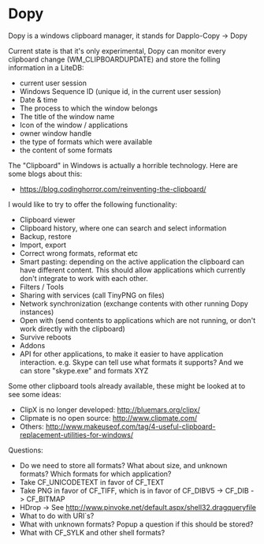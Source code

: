# Dopy
Dopy is a windows clipboard manager, it stands for Dapplo-Copy -> Dopy

Current state is that it's only experimental, Dopy can monitor every clipboard change (WM_CLIPBOARDUPDATE) and store the folling information in a LiteDB:
* current user session
* Windows Sequence ID (unique id, in the current user session)
* Date & time
* The process to which the window belongs
* The title of the window name
* Icon of the window / applications
* owner window handle
* the type of formats which were available
* the content of some formats


The "Clipboard" in Windows is actually a horrible technology.
Here are some blogs about this:
* https://blog.codinghorror.com/reinventing-the-clipboard/


I would like to try to offer the following functionality:
* Clipboard viewer
* Clipboard history, where one can search and select information
* Backup, restore
* Import, export
* Correct wrong formats, reformat etc
* Smart pasting: depending on the active application the clipboard can have different content. This should allow applications which currently don't integrate to work with each other.
* Filters / Tools
* Sharing with services (call TinyPNG on files)
* Network synchronization (exchange contents with other running Dopy instances)
* Open with (send contents to applications which are not running, or don't work directly with the clipboard)
* Survive reboots
* Addons
* API for other applications, to make it easier to have application interaction. e.g. Skype can tell use what formats it supports? And we can store "skype.exe" and formats XYZ

Some other clipboard tools already available, these might be looked at to see some ideas:
* ClipX is no longer developed: http://bluemars.org/clipx/
* Clipmate is no open source: http://www.clipmate.com/
* Others: http://www.makeuseof.com/tag/4-useful-clipboard-replacement-utilities-for-windows/


Questions:
* Do we need to store all formats? What about size, and unknown formats? Which formats for which application?
* Take CF_UNICODETEXT in favor of CF_TEXT
* Take PNG in favor of CF_TIFF, which is in favor of CF_DIBV5 -> CF_DIB -> CF_BITMAP
* HDrop -> See http://www.pinvoke.net/default.aspx/shell32.dragqueryfile
* What to do with URI`s?
* What with unknown formats? Popup a question if this should be stored?
* What with CF_SYLK and other shell formats?
